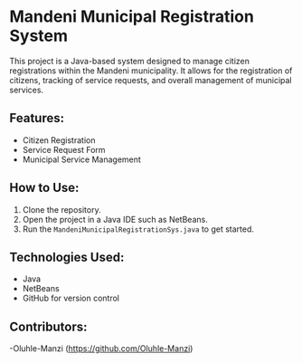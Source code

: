 # Mandeni Municipal Registration System

This project is a Java-based system designed to manage citizen registrations within the Mandeni municipality. It allows for the registration of citizens, tracking of service requests, and overall management of municipal services.

## Features:
- Citizen Registration
- Service Request Form
- Municipal Service Management

## How to Use:
1. Clone the repository.
2. Open the project in a Java IDE such as NetBeans.
3. Run the `MandeniMunicipalRegistrationSys.java` to get started.

## Technologies Used:
- Java
- NetBeans
- GitHub for version control

## Contributors:
-Oluhle-Manzi (https://github.com/Oluhle-Manzi)
